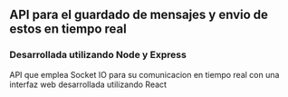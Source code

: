 ## API para el guardado de mensajes y envio de estos en tiempo real

### Desarrollada utilizando Node y Express

API que emplea Socket IO para su comunicacion en tiempo real con una interfaz web desarrollada utilizando React